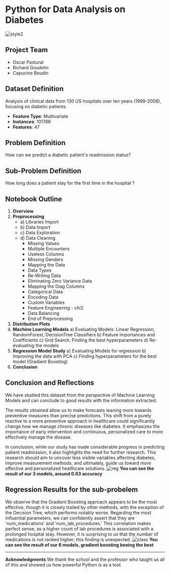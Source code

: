 # Python for Data Analysis on Diabetes
![style2](https://github.com/Aimfisteur/Project_Python_Diabetes/assets/81878873/3aa20a70-d6a8-42f1-9b63-2d2b501a6444)

## Project Team
- Oscar Pastural
- Richard Goudelin
- Capucine Boudin

## Dataset Definition
Analysis of clinical data from 130 US hospitals over ten years (1999-2008), focusing on diabetic patients.

- **Feature Type**: Multivariate
- **Instances**: 101766
- **Features**: 47

## Problem Definition
How can we predict a diabetic patient's readmission status?

## Sub-Problem Definition
How long does a patient stay for the first time in the hospital ?

## Notebook Outline
1. **Overview**
2. **Preprocessing**
   - a) Libraries Import
   - b) Data Import
   - c) Data Exploration
   - d) Data Cleaning
      - Missing Values
      - Multiple Encounters
      - Useless Columns
      - Missing Genders
      - Mapping the Data
      - Data Types
      - Re-Writing Data
      - Eliminating Zero Variance Data
      - Mapping the Diag Columns
      - Categorical Data
      - Encoding Data
      - Custom Variables
      - Feature Engineering - chi2
      - Data Balancing
      - End of Preprocessing
4. **Distribution Plots**
5. **Machine Learning Models**
   a) Evaluating Models: Linear Regression, RandomForest, DecisionTree Classifiers
   b) Feature Importances and Coefficients
   c) Grid Search: Finding the best hyperparameters
   d) Re-evaluating the models
6. **Regression Model Study**
   a) Evaluating Models for regression
   b) Improving the data with PCA
   c) Finding hyperparameters for the best model (Gradient Boosting)
7. **Conclusion**

## Conclusion and Reflections
We have studied this dataset from the perspective of Machine Learning Models and can conclude to good results with the information extracted.

The results obtained allow us to make forecasts leaning more towards preventive measures than precise predictions. This shift from a purely reactive to a more preventive approach in healthcare could significantly change how we manage chronic diseases like diabetes. It emphasizes the importance of early intervention and continuous, personalized care to more effectively manage the disease.

In conclusion, while our study has made considerable progress in predicting patient readmission, it also highlights the need for further research. This research should aim to uncover less visible variables affecting diabetes, improve measurement methods, and ultimately, guide us toward more effective and personalized healthcare solutions.
![reg](https://github.com/Aimfisteur/Project_Python_Diabetes/assets/81878873/a91b693c-f122-4267-9c7c-cc1254dd6249)
**You can see the result of our 3 models, around 0.63 accuracy**


## Regression Results for the sub-probelem
We observe that the Gradient Boosting approach appears to be the most effective, though it is closely trailed by other methods, with the exception of the Decision Tree, which performs notably worse. Regarding the most influential parameters, we can confidently assert that they are 'num_medications' and 'num_lab_procedures.' This correlation makes perfect sense, as a higher count of lab procedures is associated with a prolonged hospital stay. However, it is surprising to us that the number of medications is not ranked higher; this finding is unexpected.
![class](https://github.com/Aimfisteur/Project_Python_Diabetes/assets/81878873/a0c1c74d-f4fc-40d7-b62f-0dd214c9fb01)
**You can see the result of our 6 models, gradient boosting beeing the best**


---

**Acknowledgments**
We thank the school and the professor who taught us all of this and showed us how powerful Python is as a tool.
